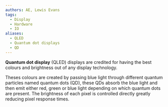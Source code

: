 ```yaml
---
authors: AE, Lewis Evans
tags:
  - Display
  - Hardware
  - IO
aliases:
  - QLED
  - Quantum dot displays
  - QD
---
```

**Quantum dot display** (QLED) displays are credited for having the best colours and brightness out of any display technology.

Theses colours are created by passing blue light through different quantum particles named quantum dots (QD), these QDs absorb the blue light and then emit either red, green or blue light depending on which quantum dots are present. The brightness of each pixel is controlled directly greatly reducing pixel response times.